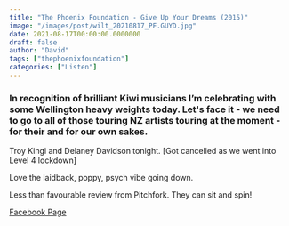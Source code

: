 ```yaml
---
title: "The Phoenix Foundation - Give Up Your Dreams (2015)"
image: "/images/post/wilt_20210817_PF.GUYD.jpg"
date: 2021-08-17T00:00:00.0000000
draft: false
author: "David"
tags: ["thephoenixfoundation"]
categories: ["Listen"]
---
```

### In recognition of brilliant Kiwi musicians I’m celebrating with some Wellington heavy weights today. Let's  face it - we need to go to all of those touring NZ artists touring at the moment - for their and for our own sakes.

 Troy Kingi and Delaney Davidson tonight. [Got cancelled as we went into Level 4 lockdown]

 Love the laidback, poppy, psych vibe going down. 

 Less than favourable review from Pitchfork. They can sit and spin!

 [Facebook Page](https://www.facebook.com/thephoenixfoundation)